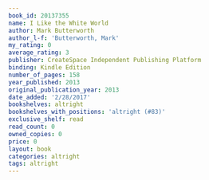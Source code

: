 ```yaml
---
book_id: 20137355
name: I Like the White World
author: Mark Butterworth
author_l-f: 'Butterworth, Mark'
my_rating: 0
average_rating: 3
publisher: CreateSpace Independent Publishing Platform
binding: Kindle Edition
number_of_pages: 158
year_published: 2013
original_publication_year: 2013
date_added: '2/28/2017'
bookshelves: altright
bookshelves_with_positions: 'altright (#83)'
exclusive_shelf: read
read_count: 0
owned_copies: 0
price: 0
layout: book
categories: altright
tags: altright
---
```

